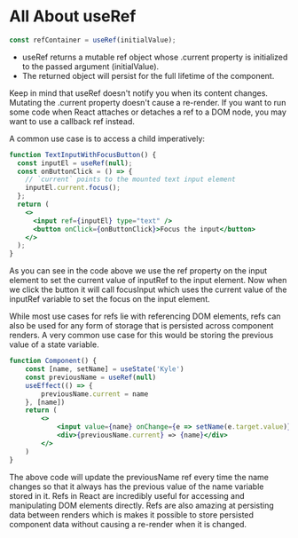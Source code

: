 # All About useRef

```jsx
const refContainer = useRef(initialValue);
```

- useRef returns a mutable ref object whose .current property is initialized to the passed argument (initialValue).
- The returned object will persist for the full lifetime of the component.

Keep in mind that useRef doesn't notify you when its content changes. Mutating the .current property doesn't cause a re-render. If you want to run some code when React attaches or detaches a ref to a DOM node, you may want to use a callback ref instead.

A common use case is to access a child imperatively:

```jsx
function TextInputWithFocusButton() {
  const inputEl = useRef(null);
  const onButtonClick = () => {
    // `current` points to the mounted text input element
    inputEl.current.focus();
  };
  return (
    <>
      <input ref={inputEl} type="text" />
      <button onClick={onButtonClick}>Focus the input</button>
    </>
  );
}

```
As you can see in the code above we use the ref property on the input element to set the current value of inputRef to the input element. Now when we click the button it will call focusInput which uses the current value of the inputRef variable to set the focus on the input element.

While most use cases for refs lie with referencing DOM elements, refs can also be used for any form of storage that is persisted across component renders. A very common use case for this would be storing the previous value of a state variable.

```jsx
function Component() {
    const [name, setName] = useState('Kyle')
    const previousName = useRef(null)
    useEffect(() => {
        previousName.current = name
    }, [name])
    return (
        <>
            <input value={name} onChange={e => setName(e.target.value)} />
            <div>{previousName.current} => {name}</div>
        </>
    )
}

```

The above code will update the previousName ref every time the name changes so that it always has the previous value of the name variable stored in it. Refs in React are incredibly useful for accessing and manipulating DOM elements directly. Refs are also amazing at persisting data between renders which is makes it possible to store persisted component data without causing a re-render when it is changed.


